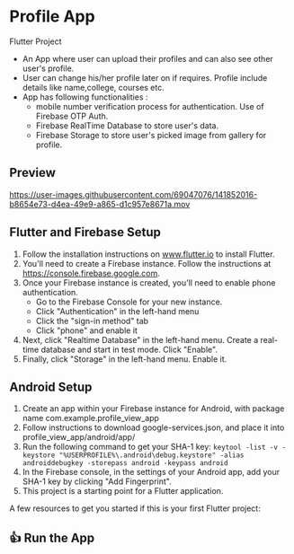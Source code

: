 # Profile App

Flutter Project
- An App where user can upload their profiles and can also see other user's profile. 
- User can change his/her profile later on if requires. Profile include details like name,college,
courses etc. 
- App has following functionalities :
  - mobile number verification process for authentication. Use of Firebase OTP Auth.
  - Firebase RealTime Database to store user's data.
  - Firebase Storage to store user's picked image from gallery for profile.
  
## Preview
  

https://user-images.githubusercontent.com/69047076/141852016-b8654e73-d4ea-49e9-a865-d1c957e8671a.mov

  

## Flutter and Firebase Setup
1. Follow the installation instructions on www.flutter.io to install Flutter.
2. You'll need to create a Firebase instance. Follow the instructions at https://console.firebase.google.com.
3. Once your Firebase instance is created, you'll need to enable phone authentication.
   - Go to the Firebase Console for your new instance.
   - Click "Authentication" in the left-hand menu
   - Click the "sign-in method" tab
   - Click "phone" and enable it
4. Next, click "Realtime Database" in the left-hand menu. Create a real-time database and start in test mode. Click "Enable".
5. Finally, click "Storage" in the left-hand menu. Enable it.

## Android Setup

1. Create an app within your Firebase instance for Android, with package name 
   com.example.profile_view_app
3. Follow instructions to download google-services.json, and place it into profile_view_app/android/app/
4. Run the following command to get your SHA-1 key:
      `keytool -list -v -keystore "%USERPROFILE%\.android\debug.keystore" -alias androiddebugkey -storepass android -keypass android`
4. In the Firebase console, in the settings of your Android app, add your SHA-1 key by clicking "Add Fingerprint".
5. This project is a starting point for a Flutter application.

A few resources to get you started if this is your first Flutter project:

## 👍 Run the App
